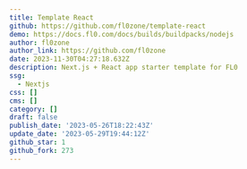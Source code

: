 ```yaml
---
title: Template React
github: https://github.com/fl0zone/template-react
demo: https://docs.fl0.com/docs/builds/buildpacks/nodejs
author: fl0zone
author_link: https://github.com/fl0zone
date: 2023-11-30T04:27:18.632Z
description: Next.js + React app starter template for FL0
ssg:
  - Nextjs
css: []
cms: []
category: []
draft: false
publish_date: '2023-05-26T18:22:43Z'
update_date: '2023-05-29T19:44:12Z'
github_star: 1
github_fork: 273
---
```

